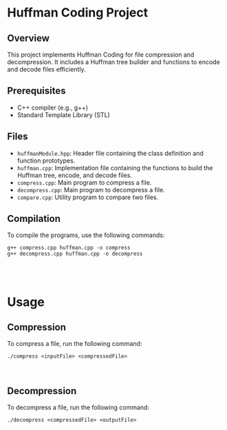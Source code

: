 # Huffman Coding Project

## Overview
This project implements Huffman Coding for file compression and decompression. It includes a Huffman tree builder and functions to encode and decode files efficiently.

## Prerequisites
- C++ compiler (e.g., g++)
- Standard Template Library (STL)

## Files
- `huffmanModule.hpp`: Header file containing the class definition and function prototypes.
- `huffman.cpp`: Implementation file containing the functions to build the Huffman tree, encode, and decode files.
- `compress.cpp`: Main program to compress a file.
- `decompress.cpp`: Main program to decompress a file.
- `compare.cpp`: Utility program to compare two files.


## Compilation
To compile the programs, use the following commands:

```
g++ compress.cpp huffman.cpp -o compress
g++ decompress.cpp huffman.cpp -o decompress
```

<br><br>

# Usage

## Compression

To compress a file, run the following command:

```
./compress <inputFile> <compressedFile>
```

<br>

## Decompression

To decompress a file, run the following command:

```
./decompress <compressedFile> <outputFile>
```



